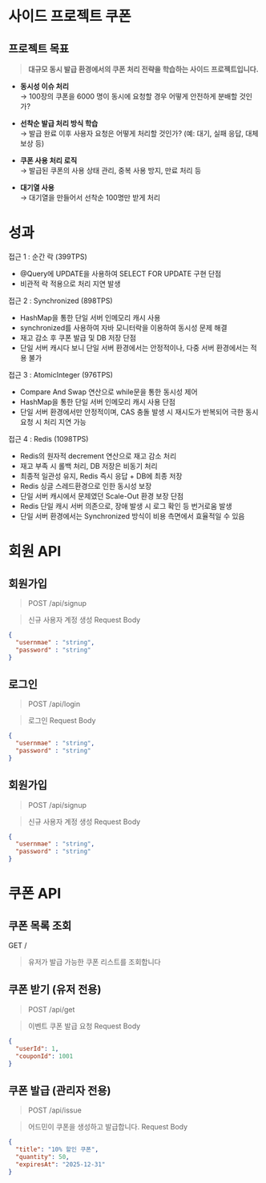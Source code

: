 # 사이드 프로젝트 쿠폰
## 프로젝트 목표
> **대규모 동시 발급 환경에서의 쿠폰 처리 전략을 학습하는 사이드 프로젝트입니다.**

- **동시성 이슈 처리**  
  → 100장의 쿠폰을 6000 명이 동시에 요청할 경우 어떻게 안전하게 분배할 것인가?

- **선착순 발급 처리 방식 학습**  
  → 발급 완료 이후 사용자 요청은 어떻게 처리할 것인가? (예: 대기, 실패 응답, 대체 보상 등)

- **쿠폰 사용 처리 로직**  
  → 발급된 쿠폰의 사용 상태 관리, 중복 사용 방지, 만료 처리 등

- **대기열 사용**  
  → 대기열을 만들어서 선착순 100명만 받게 처리

# 성과
접근 1 : 순간 락 (399TPS) 
  - @Query에 UPDATE을 사용하여 SELECT FOR UPDATE 구현 
단점 
  - 비관적 락 적용으로 처리 지연 발생 
 
접근 2 : Synchronized (898TPS) 
  - HashMap을 통한 단일 서버 인메모리 캐시 사용 
  - synchronized를 사용하여 자바 모니터락을 이용하여 동시성 문제 해결 
  - 재고 감소 후 쿠폰 발급 및 DB 저장 
단점 
  - 단일 서버 캐시다 보니 단일 서버 환경에서는 안정적이나, 다중 서버 환경에서는 적용 불가 
 
접근 3 : AtomicInteger (976TPS) 
  - Compare And Swap 연산으로 while문을 통한 동시성 제어 
  - HashMap을 통한 단일 서버 인메모리 캐시 사용 
단점 
  - 단일 서버 환경에서만 안정적이며, CAS 충돌 발생 시 재시도가 반복되어 극한 동시 요청 시 처리 
지연 가능 
 
접근 4 : Redis (1098TPS) 
  - Redis의 원자적 decrement 연산으로 재고 감소 처리 
  - 재고 부족 시 롤백 처리, DB 저장은 비동기 처리 
  - 최종적 일관성 유지, Redis 즉시 응답 + DB에 최종 저장 
  - Redis 싱글 스레드환경으로 인한 동시성 보장 
  - 단일 서버 캐시에서 문제였던 Scale-Out 환경 보장 
단점 
  - Redis 단일 캐시 서버 의존으로, 장애 발생 시 로그 확인 등 번거로움 발생 
  - 단일 서버 환경에서는 Synchronized 방식이 비용 측면에서 효율적일 수 있음
# 회원 API
## 회원가입
> POST /api/signup

> 신규 사용자 계정 생성
Request Body
```json
{
  "usernmae" : "string",
  "password" : "string"
}
```
## 로그인
> POST /api/login

> 로그인
Request Body
```json
{
  "usernmae" : "string",
  "password" : "string"
}
```
## 회원가입
> POST /api/signup

> 신규 사용자 계정 생성
Request Body
```json
{
  "usernmae" : "string",
  "password" : "string"
}
```
# 쿠폰 API
## 쿠폰 목록 조회
GET /

> 유저가 발급 가능한 쿠폰 리스트를 조회합니다
>
## 쿠폰 받기 (유저 전용)
> POST /api/get

> 이벤트 쿠폰 발급 요청
Request Body

```json
{
  "userId": 1,
  "couponId": 1001
}
```
## 쿠폰 발급 (관리자 전용)
> POST /api/issue

> 어드민이 쿠폰을 생성하고 발급합니다.
Request Body

```json
{
  "title": "10% 할인 쿠폰",
  "quantity": 50,
  "expiresAt": "2025-12-31"
}
```


